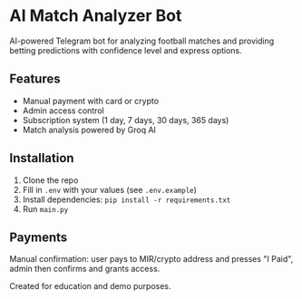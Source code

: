 # AI Match Analyzer Bot

AI-powered Telegram bot for analyzing football matches and providing betting predictions with confidence level and express options.

## Features
- Manual payment with card or crypto
- Admin access control
- Subscription system (1 day, 7 days, 30 days, 365 days)
- Match analysis powered by Groq AI

## Installation
1. Clone the repo
2. Fill in `.env` with your values (see `.env.example`)
3. Install dependencies: `pip install -r requirements.txt`
4. Run `main.py`

## Payments
Manual confirmation: user pays to MIR/crypto address and presses "I Paid", admin then confirms and grants access.

Created for education and demo purposes.

